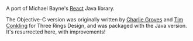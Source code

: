 A port of Michael Bayne's [React](https://github.com/threerings/react) Java library.

The Objective-C version was originally written by [Charlie Groves](https://github.com/groves) and [Tim Conkling](https://github.com/tconkling) for Three Rings Design, and was packaged with the Java version. It's resurrected here, with improvements!

